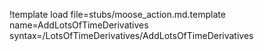 !template load file=stubs/moose_action.md.template name=AddLotsOfTimeDerivatives syntax=/LotsOfTimeDerivatives/AddLotsOfTimeDerivatives